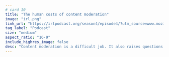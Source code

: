 ```yaml
---
# card 10
title: "The human costs of content moderation"
image: "irl.png"
link_url: "https://irlpodcast.org/season4/episode4/?utm_source=www.mozilla.org&utm_medium=referral&utm_campaign=homepage&utm_content=card"
tag_label: "Podcast"
size: "medium"
aspect_ratio: "16-9"
include_highres_image: false
desc: "Content moderation is a difficult job. It also raises questions about censorship and free expression online. Listen in."
---
```

